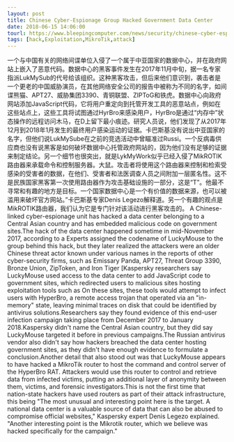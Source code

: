 ```yaml
---
layout: post
title: Chinese Cyber-Espionage Group Hacked Government Data Center
date: 2018-06-15 14:06:00
tourl: https://www.bleepingcomputer.com/news/security/chinese-cyber-espionage-group-hacked-government-data-center/
tags: [hack,Exploitation,MikroTik,attack]
---
```

一个与中国有关的网络间谍单位入侵了一个属于中亚国家的数据中心，并在政府网站上嵌入了恶意代码。数据中心的黑客事件发生在2017年11月中旬，据一名专家指派LukMySub的代号给该组织。这种黑客攻击，但后来他们意识到，袭击者是一个更老的中国威胁演员，在其他网络安全公司的报告中被称为不同的名字，如间谍熊猫、APT27、威胁集团3390、青铜联盟、ZIPToG和铁虎。数据中心向政府网站添加JavaScript代码，它将用户重定向到托管开发工具的恶意站点，例如在这些站点上，这些工具将试图通过HyrBro来感染用户，HyrBro是通过“内存中”状态操作的远程访问木马，在D上留下最小痕迹。研究人员说，他们发现了从2017年12月到2018年1月发生的最终用户感染运动的证据。卡巴斯基没有说出中亚国家的名字，但他们说LukMySube在之前的竞选活动中曾瞄准过Russi。一个反病毒供应商也没有说黑客是如何破坏数据中心托管政府网站的，因为他们没有足够的证据来制定结论。另一个细节也很突出，就是LykMyWork似乎已经入侵了MikROTIK路由器来承载命令和控制服务器。大鼠。攻击者将使用这个路由器来控制和检索受感染的受害者的数据，在他们、受害者和法医调查人员之间附加一层匿名性。这不是民族国家黑客第一次使用路由器作为攻击基础设施的一部分，这是“T”。他最不寻常和有趣的地方是目标。一个国家数据中心是一个有价值的数据来源，也可以被滥用来破坏官方网站。”卡巴斯基专家Denis Legezo解释道。另一个有趣的观点是MikROTIK路由器，我们认为它是专门针对该活动进行黑客攻击的。
A Chinese-linked cyber-espionage unit has hacked a data center belonging to a Central Asian country and has embedded malicious code on government sites.The hack of the data center happened sometime in mid-November 2017, according to a Experts assigned the codename of LuckyMouse to the group behind this hack, but they later realized the attackers were an older Chinese threat actor known under various names in the reports of other cyber-security firms, such as Emissary Panda, APT27, Threat Group 3390, Bronze Union, ZipToken, and Iron Tiger [Kaspersky researchers say LuckyMouse used access to the data center to add JavaScript code to government sites, which redirected users to malicious sites hosting exploitation tools such as On these sites, these tools would attempt to infect users with HyperBro, a remote access trojan that operated via an "in-memory" state, leaving minimal traces on disk that could be identified by antivirus solutions.Researchers say they found evidence of this end-user infection campaign taking place from December 2017 to January 2018.Kaspersky didn't name the Central Asian country, but they did say LuckyMouse targeted it before in previous campaigns.The Russian antivirus vendor also didn't say how hackers breached the data center hosting government sites, as they didn't have enough evidence to formulate a conclusion.Another detail that also stood out was that LuckyMouse appears to have hacked a MikroTik router to host the command and control server of the HyperBro RAT. Attackers would use this router to control and retrieve data from infected victims, putting an additional layer of anonymity between them, victims, and forensic investigators.This is not the first time that nation-state hackers have used routers as part of their attack infrastructure, this being "The most unusual and interesting point here is the target. A national data center is a valuable source of data that can also be abused to compromise official websites," Kaspersky expert Denis Legezo explained. "Another interesting point is the Mikrotik router, which we believe was hacked specifically for the campaign."